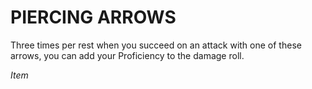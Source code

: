 # PIERCING ARROWS

Three times per rest when you succeed on an attack with one of these arrows, you can add your Proficiency to the damage roll.

*Item*